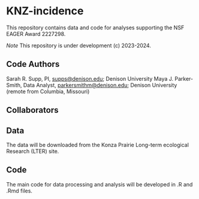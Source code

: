 # KNZ-incidence
This repository contains data and code for analyses supporting the NSF EAGER Award 2227298.

*Note* This repository is under development (c) 2023-2024.

## Code Authors
Sarah R. Supp, PI, supps@denison.edu; Denison University
Maya J. Parker-Smith, Data Analyst, parkersmithm@denison.edu; Denison University (remote from Columbia, Missouri)

## Collaborators

## Data
The data will be downloaded from the Konza Prairie Long-term ecological Research (LTER) site.

## Code
The main code for data processing and analysis will be developed in .R and .Rmd files.

